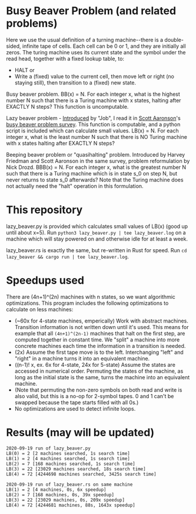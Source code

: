 # Busy Beaver Problem (and related problems)
Here we use the usual definition of a turning machine--there is a double-sided, infinite tape of cells. Each cell can be 0 or 1, and they are initially all zeros. The turing machine uses its current state and the symbol under the read head, together with a fixed lookup table, to:
- HALT or
- Write a (fixed) value to the current cell, then move left or right (no staying still), then transition to a (fixed) new state.

Busy beaver problem. BB(x) = N. For each integer x, what is the highest number N such that there is a Turing machine with x states, halting after EXACTLY N steps? This function is uncomputable.

Lazy beaver problem - [Introduced](https://www.scottaaronson.com/blog/?p=4916#comment-1850265) by "Job", I read it in [Scott Aaronson](https://www.scottaaronson.com/blog/?p=4916)'s [busy beaver problem survey](https://www.scottaaronson.com/papers/bb.pdf). This function is computable, and a python script is included which can calculate small values.
LB(x) = N. For each integer x, what is the least number N such that there is NO Turing machine with x states halting after EXACTLY N steps?

Beeping beaver problem or "quasihalting" problem. Introduced by Harvey Friedman and Scott Aaronson in the same survey, problem reformulation by Nick Drozd.
BBB(x) = N. For each integer x, what is the greatest number N such that there is a Turing machine which is in state s_0 on step N, but never returns to state s_0 afterwards? Note that the Turing machine does not actually need the "halt" operation in this formulation.

# This repository

lazy_beaver.py is provided which calculates small values of LB(x) (good up until about x=5). Run `python3 lazy_beaver.py | tee lazy_beaver.log` on a machine which will stay powered on and otherwise idle for at least a week.

lazy_beaver.rs is exactly the same, but re-written in Rust for speed. Run `cd lazy_beaver && cargo run | tee lazy_beaver.log`.

# Speedups used

There are (4n+1)^(2n) machines with n states, so we want algorithmic optimizations. This program includes the following optimizations to calculate on less machines:
- (~60x for 4-state machines, emperically) Work with abstract machines. Transition information is not written down until it's used. This means for example that all `(4n+1)^(2n-1)` machines that halt on the first step, are computed together in constant time. We "split" a machine into more concrete machines each time the information in a transition is needed.
- (2x) Assume the first tape move is to the left. Interchanging "left" and "right" in a machine turns it into an equivalent machine.
- ((n-1)! x, ex. 6x for 4-state, 24x for 5-state) Assume the states are accessed in numerical order. Permuting the states of the machine, as long as the initial state is the same, turns the machine into an equivalent machine. 
- (Note that permuting the non-zero symbols on both read and write is also valid, but this is a no-op for 2-symbol tapes. 0 and 1 can't be swapped because the tape starts filled with all 0s.)
- No optimizations are used to detect infinite loops.

# Results (may will be updated)

```
2020-09-19 run of lazy_beaver.py
LB(0) = 2 [2 machines searched, 1s search time]
LB(1) = 2 [4 machines searched, 1s search time]
LB(2) = 7 [168 machines searched, 1s search time]
LB(3) = 22 [23029 machines searched, 18s search time]
LB(4) = 72 [4244698 machines searched, 3425s search time]
```

```
2020-09-19 run of lazy_beaver.rs on same machine
LB(1) = 2 [4 machines, 0s, 6x speedup]
LB(2) = 7 [168 machines, 0s, 39x speedup]
LB(3) = 22 [23029 machines, 0s, 209x speedup]
LB(4) = 72 [4244681 machines, 88s, 1643x speedup]
```

```
